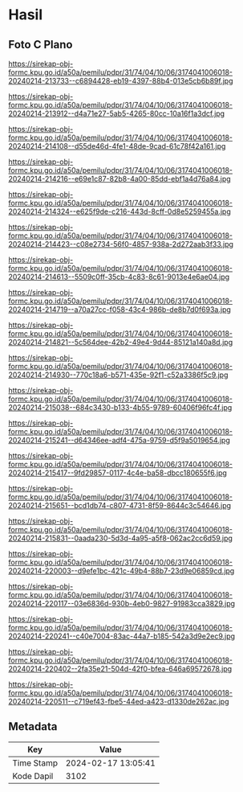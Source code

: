# Hasil

## Foto C Plano

https://sirekap-obj-formc.kpu.go.id/a50a/pemilu/pdpr/31/74/04/10/06/3174041006018-20240214-213733--c6894428-eb19-4397-88b4-013e5cb6b89f.jpg

https://sirekap-obj-formc.kpu.go.id/a50a/pemilu/pdpr/31/74/04/10/06/3174041006018-20240214-213912--d4a71e27-5ab5-4265-80cc-10a16f1a3dcf.jpg

https://sirekap-obj-formc.kpu.go.id/a50a/pemilu/pdpr/31/74/04/10/06/3174041006018-20240214-214108--d55de46d-4fe1-48de-9cad-61c78f42a161.jpg

https://sirekap-obj-formc.kpu.go.id/a50a/pemilu/pdpr/31/74/04/10/06/3174041006018-20240214-214216--e69e1c87-82b8-4a00-85dd-ebf1a4d76a84.jpg

https://sirekap-obj-formc.kpu.go.id/a50a/pemilu/pdpr/31/74/04/10/06/3174041006018-20240214-214324--e625f9de-c216-443d-8cff-0d8e5259455a.jpg

https://sirekap-obj-formc.kpu.go.id/a50a/pemilu/pdpr/31/74/04/10/06/3174041006018-20240214-214423--c08e2734-56f0-4857-938a-2d272aab3f33.jpg

https://sirekap-obj-formc.kpu.go.id/a50a/pemilu/pdpr/31/74/04/10/06/3174041006018-20240214-214613--5509c0ff-35cb-4c83-8c61-9013e4e6ae04.jpg

https://sirekap-obj-formc.kpu.go.id/a50a/pemilu/pdpr/31/74/04/10/06/3174041006018-20240214-214719--a70a27cc-f058-43c4-986b-de8b7d0f693a.jpg

https://sirekap-obj-formc.kpu.go.id/a50a/pemilu/pdpr/31/74/04/10/06/3174041006018-20240214-214821--5c564dee-42b2-49e4-9d44-85121a140a8d.jpg

https://sirekap-obj-formc.kpu.go.id/a50a/pemilu/pdpr/31/74/04/10/06/3174041006018-20240214-214930--770c18a6-b571-435e-92f1-c52a3386f5c9.jpg

https://sirekap-obj-formc.kpu.go.id/a50a/pemilu/pdpr/31/74/04/10/06/3174041006018-20240214-215038--684c3430-b133-4b55-9789-60406f96fc4f.jpg

https://sirekap-obj-formc.kpu.go.id/a50a/pemilu/pdpr/31/74/04/10/06/3174041006018-20240214-215241--d64346ee-adf4-475a-9759-d5f9a5019654.jpg

https://sirekap-obj-formc.kpu.go.id/a50a/pemilu/pdpr/31/74/04/10/06/3174041006018-20240214-215417--9fd29857-0117-4c4e-ba58-dbcc180655f6.jpg

https://sirekap-obj-formc.kpu.go.id/a50a/pemilu/pdpr/31/74/04/10/06/3174041006018-20240214-215651--bcd1db74-c807-4731-8f59-8644c3c54646.jpg

https://sirekap-obj-formc.kpu.go.id/a50a/pemilu/pdpr/31/74/04/10/06/3174041006018-20240214-215831--0aada230-5d3d-4a95-a5f8-062ac2cc6d59.jpg

https://sirekap-obj-formc.kpu.go.id/a50a/pemilu/pdpr/31/74/04/10/06/3174041006018-20240214-220003--d9efe1bc-421c-49b4-88b7-23d9e06859cd.jpg

https://sirekap-obj-formc.kpu.go.id/a50a/pemilu/pdpr/31/74/04/10/06/3174041006018-20240214-220117--03e6836d-930b-4eb0-9827-91983cca3829.jpg

https://sirekap-obj-formc.kpu.go.id/a50a/pemilu/pdpr/31/74/04/10/06/3174041006018-20240214-220241--c40e7004-83ac-44a7-b185-542a3d9e2ec9.jpg

https://sirekap-obj-formc.kpu.go.id/a50a/pemilu/pdpr/31/74/04/10/06/3174041006018-20240214-220402--2fa35e21-504d-42f0-bfea-646a69572678.jpg

https://sirekap-obj-formc.kpu.go.id/a50a/pemilu/pdpr/31/74/04/10/06/3174041006018-20240214-220511--c719ef43-fbe5-44ed-a423-d1330de262ac.jpg


## Metadata

| Key        | Value               |
| ---------- | ------------------- |
| Time Stamp | 2024-02-17 13:05:41 |
| Kode Dapil | 3102                |



